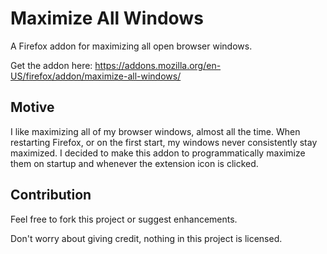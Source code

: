 # Maximize All Windows

A Firefox addon for maximizing all open browser windows.

Get the addon here: https://addons.mozilla.org/en-US/firefox/addon/maximize-all-windows/

## Motive

I like maximizing all of my browser windows, almost all the time. When restarting Firefox, or on the first start, my windows never consistently stay maximized. I decided to make this addon to programmatically maximize them on startup and whenever the extension icon is clicked.

## Contribution

Feel free to fork this project or suggest enhancements.

Don't worry about giving credit, nothing in this project is licensed.  
